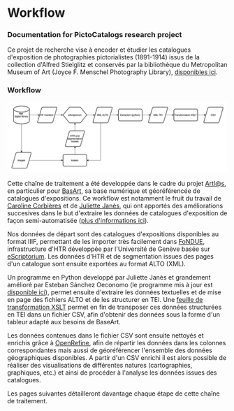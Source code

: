 # Workflow

### Documentation for PictoCatalogs research project

Ce projet de recherche vise à encoder et étudier les catalogues d'exposition de photographies pictorialistes (1891-1914) issus de la collection d'Alfred Stielglitz et conservés par la bibliothèque du Metropolitan Museum of Art (Joyce F. Menschel Photography Library), [disponibles ici](https://www.metmuseum.org/art/libraries-and-research-centers/watson-digital-collections/rare-materials-in-the-met-libraries/pictorialist-photography-exhibition-catalogs-1891-1914).

### Workflow

![](<../.gitbook/assets/workflow (1) (1).png>)

Cette chaîne de traitement a été developpée dans le cadre du projet [Artl@s](https://artlas.huma-num.fr/fr/), en particulier pour [BasArt](https://artlas.huma-num.fr/map/#/), sa base numérique et géoréférencée de catalogues d'expositions. Ce workflow est notamment le fruit du travail de [Caroline Corbières](https://github.com/carolinecorbieres/ArtlasCatalogues) et de [Juliette Janès](https://github.com/Juliettejns/Memoire\_TNAH), qui ont apportés des améliorations succesives dans le but d'extraire les données de catalogues d'exposition de façon semi-automatisée ([plus d'informations ici](https://hal.archives-ouvertes.fr/hal-03331838/document)).&#x20;

Nos données de départ sont des catalogues d'expositions disponibles au format IIIF, permettant de les importer très facilement dans [FoNDUE](https://github.com/FoNDUE-HTR), infrastructure d'HTR développée par l'Université de Genève basée sur [eScriptorium](https://escriptorium.fr). Les données d'HTR et de segmentation issues des pages d'un catalogue sont ensuite exportées au format ALTO (XML).&#x20;

Un programme en Python developpé par Juliette Janès et grandement amélioré par Esteban Sánchez Oeconomo (le programme mis à jour est[ disponible ici](https://github.com/IMAGO-Catalogues-Jjanes/extractionCatalogs)), permet ensuite d'extraire les données textuelles et de mise en page des fichiers ALTO et de les structurer en TEI. Une [feuille de transformation XSLT](https://github.com/carolinecorbieres/ArtlasCatalogues/tree/master/6\_TEItoCSV) permet en fin de transposer ces données structurées en TEI dans un fichier CSV, afin d'obtenir des données sous la forme d'un tableur adapté aux besoins de BaseArt.&#x20;

Les données contenues dans le fichier CSV sont ensuite nettoyés et enrichis grâce à [OpenRefine](https://openrefine.org), afin de répartir les données dans les colonnes correspondantes mais aussi de géoréférencer l'ensemble des données géographiques disponibles. A partir d'un CSV enrichi il est alors possible de réaliser des visualisations de différentes natures (cartographies, graphiques, etc.) et ainsi de procéder à l'analyse les données issues des catalogues.&#x20;

Les pages suivantes détailleront davantage chaque étape de cette chaîne de traitement.&#x20;
